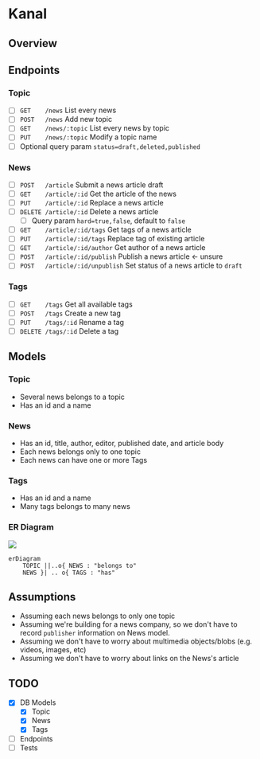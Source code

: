 # Kanal
## Overview

## Endpoints
### Topic
- [ ] `GET    /news` List every news
- [ ] `POST   /news` Add new topic
- [ ] `GET    /news/:topic` List every news by topic
- [ ] `PUT    /news/:topic` Modify a topic name
- [ ] Optional query param `status=draft,deleted,published`

### News
- [ ] `POST   /article` Submit a news article draft
- [ ] `GET    /article/:id` Get the article of the news
- [ ] `PUT    /article/:id` Replace a news article
- [ ] `DELETE /article/:id` Delete a news article
  - [ ] Query param `hard=true,false`, default to `false`
- [ ] `GET    /article/:id/tags` Get tags of a news article
- [ ] `PUT    /article/:id/tags` Replace tag of existing article
- [ ] `GET    /article/:id/author` Get author of a news article
- [ ] `POST   /article/:id/publish` Publish a news article <- unsure
- [ ] `POST   /article/:id/unpublish` Set status of a news article to `draft`

### Tags
- [ ] `GET    /tags` Get all available tags
- [ ] `POST   /tags` Create a new tag
- [ ] `PUT    /tags/:id` Rename a tag
- [ ] `DELETE /tags/:id` Delete a tag

## Models
### Topic
- Several news belongs to a topic
- Has an id and a name

### News
- Has an id, title, author, editor, published date, and article body
- Each news belongs only to one topic
- Each news can have one or more Tags

### Tags
- Has an id and a name
- Many tags belongs to many news

### ER Diagram
[![](https://mermaid.ink/img/eyJjb2RlIjoiZXJEaWFncmFtXG4gICAgVE9QSUMgfHwuLm97IE5FV1MgOiBcImJlbG9uZ3MgdG9cIlxuICAgIE5FV1MgfXwgLi4gb3sgVEFHUyA6IFwiaGFzXCJcblxuICAgICAgICAgICAgIiwibWVybWFpZCI6e30sInVwZGF0ZUVkaXRvciI6ZmFsc2V9)](https://mermaid-js.github.io/mermaid-live-editor/#/edit/eyJjb2RlIjoiZXJEaWFncmFtXG4gICAgVE9QSUMgfHwuLm97IE5FV1MgOiBcImJlbG9uZ3MgdG9cIlxuICAgIE5FV1MgfXwgLi4gb3sgVEFHUyA6IFwiaGFzXCJcblxuICAgICAgICAgICAgIiwibWVybWFpZCI6e30sInVwZGF0ZUVkaXRvciI6ZmFsc2V9)

```
erDiagram
    TOPIC ||..o{ NEWS : "belongs to"
    NEWS }| .. o{ TAGS : "has"
```

## Assumptions
- Assuming each news belongs to only one topic
- Assuming we're building for a news company, so we don't have to record `publisher` information on News model.
- Assuming we don't have to worry about multimedia objects/blobs (e.g. videos, images, etc)
- Assuming we don't have to worry about links on the News's article

## TODO
- [X] DB Models
  - [X] Topic
  - [X] News
  - [X] Tags
- [ ] Endpoints
- [ ] Tests